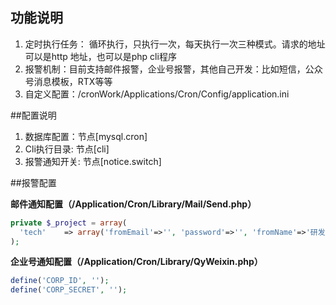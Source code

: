 
## 功能说明

 1. 定时执行任务： 循环执行，只执行一次，每天执行一次三种模式。请求的地址可以是http 地址，也可以是php cli程序
 2. 报警机制：目前支持邮件报警，企业号报警，其他自己开发：比如短信，公众号消息模板，RTX等等
 3. 自定义配置：/cronWork/Applications/Cron/Config/application.ini


##配置说明

 1. 数据库配置：节点[mysql.cron]
 2. Cli执行目录:  节点[cli]
 3. 报警通知开关: 节点[notice.switch]

 ##报警配置

 **邮件通知配置（/Application/Cron/Library/Mail/Send.php）**
  ``` php
private $_project = array(
    'tech'    => array('fromEmail'=>'', 'password'=>'', 'fromName'=>'研发中心'),
);
  ```

**企业号通知配置（/Application/Cron/Library/QyWeixin.php）**

  ``` php
define('CORP_ID', '');
define('CORP_SECRET', '');
  ```

